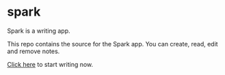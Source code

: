 # spark

Spark is a writing app.


This repo contains the source for the Spark app. You can create, read, edit and remove notes. 

[Click here](https://ssparks.herokuapp.com/) to start writing now.
